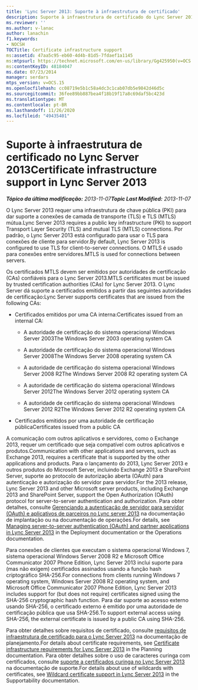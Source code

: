 ```yaml
---
title: 'Lync Server 2013: Suporte à infraestrutura de certificado'
description: Suporte à infraestrutura de certificado do Lync Server 2013.
ms.reviewer: ''
ms.author: v-lanac
author: lanachin
f1.keywords:
- NOCSH
TOCTitle: Certificate infrastructure support
ms:assetid: 47aa5c95-eb60-4d4b-81d5-7fdaef1a1145
ms:mtpsurl: https://technet.microsoft.com/en-us/library/Gg425950(v=OCS.15)
ms:contentKeyID: 48184047
ms.date: 07/23/2014
manager: serdars
mtps_version: v=OCS.15
ms.openlocfilehash: cc08719e5b1c58a4dc3c1cab07db5e9842d46d5c
ms.sourcegitcommit: 36fee89bb887bea4f18b19f17a8c69daf5bc423d
ms.translationtype: MT
ms.contentlocale: pt-BR
ms.lasthandoff: 11/26/2020
ms.locfileid: "49435401"
---
```

# <a name="certificate-infrastructure-support-in-lync-server-2013"></a><span data-ttu-id="85de4-103">Suporte à infraestrutura de certificado no Lync Server 2013</span><span class="sxs-lookup"><span data-stu-id="85de4-103">Certificate infrastructure support in Lync Server 2013</span></span>

<div data-xmlns="http://www.w3.org/1999/xhtml">

<div class="topic" data-xmlns="http://www.w3.org/1999/xhtml" data-msxsl="urn:schemas-microsoft-com:xslt" data-cs="https://msdn.microsoft.com/">

<div data-asp="https://msdn2.microsoft.com/asp">



</div>

<div id="mainSection">

<div id="mainBody"><span data-ttu-id="85de4-104">

<span> </span></span><span class="sxs-lookup"><span data-stu-id="85de4-104">

<span> </span></span></span>

<span data-ttu-id="85de4-105">_**Tópico da última modificação:** 2013-11-07_</span><span class="sxs-lookup"><span data-stu-id="85de4-105">_**Topic Last Modified:** 2013-11-07_</span></span>

<span data-ttu-id="85de4-106">O Lync Server 2013 requer uma infraestrutura de chave pública (PKI) para dar suporte a conexões de camada de transporte (TLS) e TLS (MTLS) mútua.</span><span class="sxs-lookup"><span data-stu-id="85de4-106">Lync Server 2013 requires a public key infrastructure (PKI) to support Transport Layer Security (TLS) and mutual TLS (MTLS) connections.</span></span> <span data-ttu-id="85de4-107">Por padrão, o Lync Server 2013 está configurado para usar o TLS para conexões de cliente para servidor.</span><span class="sxs-lookup"><span data-stu-id="85de4-107">By default, Lync Server 2013 is configured to use TLS for client-to-server connections.</span></span> <span data-ttu-id="85de4-108">O MTLS é usado para conexões entre servidores.</span><span class="sxs-lookup"><span data-stu-id="85de4-108">MTLS is used for connections between servers.</span></span>

<span data-ttu-id="85de4-109">Os certificados MTLS devem ser emitidos por autoridades de certificação (CAs) confiáveis para o Lync Server 2013.</span><span class="sxs-lookup"><span data-stu-id="85de4-109">MTLS certificates must be issued by trusted certification authorities (CAs) for Lync Server 2013.</span></span> <span data-ttu-id="85de4-110">O Lync Server dá suporte a certificados emitidos a partir das seguintes autoridades de certificação:</span><span class="sxs-lookup"><span data-stu-id="85de4-110">Lync Server supports certificates that are issued from the following CAs:</span></span>

  - <span data-ttu-id="85de4-111">Certificados emitidos por uma CA interna:</span><span class="sxs-lookup"><span data-stu-id="85de4-111">Certificates issued from an internal CA:</span></span>
    
      - <span data-ttu-id="85de4-112">A autoridade de certificação do sistema operacional Windows Server 2003</span><span class="sxs-lookup"><span data-stu-id="85de4-112">The Windows Server 2003 operating system CA</span></span>
    
      - <span data-ttu-id="85de4-113">A autoridade de certificação do sistema operacional Windows Server 2008</span><span class="sxs-lookup"><span data-stu-id="85de4-113">The Windows Server 2008 operating system CA</span></span>
    
      - <span data-ttu-id="85de4-114">A autoridade de certificação do sistema operacional Windows Server 2008 R2</span><span class="sxs-lookup"><span data-stu-id="85de4-114">The Windows Server 2008 R2 operating system CA</span></span>
    
      - <span data-ttu-id="85de4-115">A autoridade de certificação do sistema operacional Windows Server 2012</span><span class="sxs-lookup"><span data-stu-id="85de4-115">The Windows Server 2012 operating system CA</span></span>
    
      - <span data-ttu-id="85de4-116">A autoridade de certificação do sistema operacional Windows Server 2012 R2</span><span class="sxs-lookup"><span data-stu-id="85de4-116">The Windows Server 2012 R2 operating system CA</span></span>

  - <span data-ttu-id="85de4-117">Certificados emitidos por uma autoridade de certificação pública</span><span class="sxs-lookup"><span data-stu-id="85de4-117">Certificates issued from a public CA</span></span>

<span data-ttu-id="85de4-118">A comunicação com outros aplicativos e servidores, como o Exchange 2013, requer um certificado que seja compatível com outros aplicativos e produtos.</span><span class="sxs-lookup"><span data-stu-id="85de4-118">Communication with other applications and servers, such as Exchange 2013, requires a certificate that is supported by the other applications and products.</span></span> <span data-ttu-id="85de4-119">Para o lançamento do 2013, Lync Server 2013 e outros produtos do Microsoft Server, incluindo Exchange 2013 e SharePoint Server, suporte ao protocolo de autorização aberta (OAuth) para autenticação e autorização do servidor para servidor.</span><span class="sxs-lookup"><span data-stu-id="85de4-119">For the 2013 release, Lync Server 2013 and other Microsoft server products, including Exchange 2013 and SharePoint Server, support the Open Authorization (OAuth) protocol for server-to-server authentication and authorization.</span></span> <span data-ttu-id="85de4-120">Para obter detalhes, consulte [Gerenciando a autenticação de servidor para servidor (OAuth) e aplicativos de parceiros no Lync server 2013](lync-server-2013-managing-server-to-server-authentication-oauth-and-partner-applications.md) na documentação de implantação ou na documentação de operações.</span><span class="sxs-lookup"><span data-stu-id="85de4-120">For details, see [Managing server-to-server authentication (OAuth) and partner applications in Lync Server 2013](lync-server-2013-managing-server-to-server-authentication-oauth-and-partner-applications.md) in the Deployment documentation or the Operations documentation.</span></span>

<span data-ttu-id="85de4-121">Para conexões de clientes que executam o sistema operacional Windows 7, sistema operacional Windows Server 2008 R2 e Microsoft Office Communicator 2007 Phone Edition, Lync Server 2013 inclui suporte para (mas não exigem) certificados assinados usando a função hash criptográfico SHA-256.</span><span class="sxs-lookup"><span data-stu-id="85de4-121">For connections from clients running Windows 7 operating system, Windows Server 2008 R2 operating system, and Microsoft Office Communicator 2007 Phone Edition, Lync Server 2013 includes support for (but does not require) certificates signed using the SHA-256 cryptographic hash function.</span></span> <span data-ttu-id="85de4-122">Para dar suporte ao acesso externo usando SHA-256, o certificado externo é emitido por uma autoridade de certificação pública que usa SHA-256.</span><span class="sxs-lookup"><span data-stu-id="85de4-122">To support external access using SHA-256, the external certificate is issued by a public CA using SHA-256.</span></span>

<span data-ttu-id="85de4-123">Para obter detalhes sobre requisitos de certificado, consulte [requisitos de infraestrutura de certificado para o Lync Server 2013](lync-server-2013-certificate-infrastructure-requirements.md) na documentação de planejamento.</span><span class="sxs-lookup"><span data-stu-id="85de4-123">For details about certificate requirements, see [Certificate infrastructure requirements for Lync Server 2013](lync-server-2013-certificate-infrastructure-requirements.md) in the Planning documentation.</span></span> <span data-ttu-id="85de4-124">Para obter detalhes sobre o uso de caracteres curinga com certificados, consulte [suporte a certificados curinga no Lync Server 2013](lync-server-2013-wildcard-certificate-support.md) na documentação de suporte.</span><span class="sxs-lookup"><span data-stu-id="85de4-124">For details about use of wildcards with certificates, see [Wildcard certificate support in Lync Server 2013](lync-server-2013-wildcard-certificate-support.md) in the Supportability documentation.</span></span>

<span data-ttu-id="85de4-125"></div>

<span> </span>

</div>

</div>

</span><span class="sxs-lookup"><span data-stu-id="85de4-125"></div>

<span> </span>

</div>

</div>

</span></span></div>

